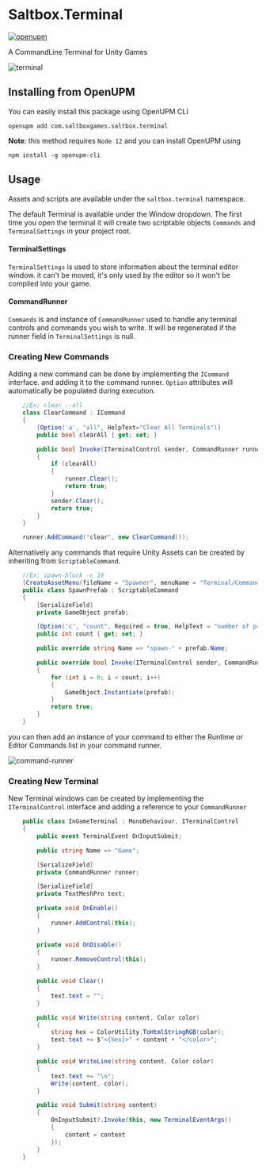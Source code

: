 # Saltbox.Terminal
[![openupm](https://img.shields.io/npm/v/com.saltboxgames.saltbox.terminal?label=openupm&registry_uri=https://package.openupm.com)](https://openupm.com/packages/com.saltboxgames.saltbox.terminal/)

A CommandLine Terminal for Unity Games

![terminal](https://user-images.githubusercontent.com/1238853/82847125-ba05ae80-9ec2-11ea-8789-a28f338ffa17.png)


## Installing from **OpenUPM**
You can easily install this package using OpenUPM CLI
```
openupm add com.saltboxgames.saltbox.terminal
```
**Note**: 
this method requires `Node 12` and you can install OpenUPM using 
```
npm install -g openupm-cli
```

## Usage
Assets and scripts are available under the `saltbox.terminal` namespace.

The default Terminal is available under the Window dropdown. The first time you open the terminal it will create two scriptable objects `Commands` and `TerminalSettings` in your project root. 

#### TerminalSettings 
`TerminalSettings` is used to store information about the terminal editor window. it can't be moved, it's only used by the editor so it won't be compiled into your game.

#### CommandRunner
`Commands` is and instance of `CommandRunner` used to handle any terminal controls and commands you wish to write. It will be regenerated if the runner field in `TerminalSettings` is null.

### Creating New Commands
Adding a new command can be done by implementing the `ICommand` interface. and adding it to the command runner. `Option` attributes will automatically be populated during execution. 

```cs
    //Ex; clear --all
    class ClearCommand : ICommand
    {
        [Option('a', "all", HelpText="Clear All Terminals")]
        public bool clearAll { get; set; }

        public bool Invoke(ITerminalControl sender, CommandRunner runner)
        {
            if (clearAll)
            {
                runner.Clear();
                return true;
            }
            sender.Clear();
            return true;
        }
    }
```

```cs
    runner.AddCommand('clear', new ClearCommand());
```

Alternatively any commands that require Unity Assets can be created by inheriting from `ScriptableCommand`.

```cs
    //Ex; spawn-block -c 10
    [CreateAssetMenu(fileName = "Spawner", menuName = "Terminal/Commands/Spawner")]
    public class SpawnPrefab : ScriptableCommand
    {
        [SerializeField]
        private GameObject prefab;

        [Option('c', "count", Required = true, HelpText = "number of prefabs to spawn")]
        public int count { get; set; }

        public override string Name => "spawn-" + prefab.Name;

        public override bool Invoke(ITerminalControl sender, CommandRunner runner)
        {
            for (int i = 0; i < count; i++)
            {
                GameObject.Instantiate(prefab);
            }
            return true;
        }
    }
```

you can then add an instance of your command to either the Runtime or Editor Commands list in your command runner.

![command-runner](https://user-images.githubusercontent.com/1238853/82846319-950f3c80-9ebe-11ea-8cc6-96053b78ccc7.png)

### Creating New Terminal
New Terminal windows can be created by implementing the `ITerminalControl` interface and adding a reference to your `CommandRunner`

```cs
    public class InGameTerminal : MonoBehaviour, ITerminalControl
    {
        public event TerminalEvent OnInputSubmit;

        public string Name => "Game";

        [SerializeField]
        private CommandRunner runner;

        [SerializeField]
        private TextMeshPro text;

        private void OnEnable()
        {
            runner.AddControl(this);
        }

        private void OnDisable()
        {
            runner.RemoveControl(this);
        }

        public void Clear()
        {
            text.text = "";
        }

        public void Write(string content, Color color)
        {
            string hex = ColorUtility.ToHtmlStringRGB(color);
            text.text += $"<{hex}>" + content + "</color>";
        }

        public void WriteLine(string content, Color color)
        {
            text.text += "\n";
            Write(content, color);
        }

        public void Submit(string content)
        {
            OnInputSubmit?.Invoke(this, new TerminalEventArgs()
            {
                content = content
            });
        }
    }
```